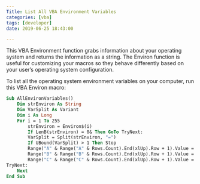 ```yaml
---
Title: List All VBA Environment Variables
categories: [vba]
tags: [developer]
date: 2019-06-25 18:43:00

---
```


This VBA Environment function grabs information about your operating system and returns the information as a string. The Environ function is useful for customizing your macros so they behave differently based on your user’s operating system configuration.

To list all the operating system environment variables on your computer, run this VBA Environ macro:

```vb
Sub AllEnvironVariables()
    Dim strEnviron As String
    Dim VarSplit As Variant
    Dim i As Long
    For i = 1 To 255
        strEnviron = Environ$(i)
        If LenB(strEnviron) = 0& Then GoTo TryNext:
        VarSplit = Split(strEnviron, "=")
        If UBound(VarSplit) > 1 Then Stop
        Range("A" & Range("A" & Rows.Count).End(xlUp).Row + 1).Value = i
        Range("B" & Range("B" & Rows.Count).End(xlUp).Row + 1).Value = VarSplit(0)
        Range("C" & Range("C" & Rows.Count).End(xlUp).Row + 1).Value = VarSplit(1)
TryNext:
    Next
End Sub
```
